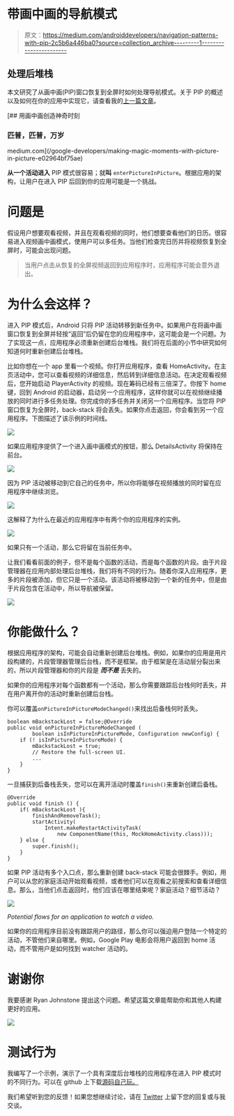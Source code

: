 # 带画中画的导航模式

> 原文：<https://medium.com/androiddevelopers/navigation-patterns-with-pip-2c5b6a446ba0?source=collection_archive---------1----------------------->

## 处理后堆栈

本文研究了从画中画(PIP)窗口恢复到全屏时如何处理导航模式。关于 PIP 的概述以及如何在你的应用中实现它，请查看我的[上一篇文章](/google-developers/making-magic-moments-with-picture-in-picture-e02964bf75ae)。

[](/google-developers/making-magic-moments-with-picture-in-picture-e02964bf75ae) [## 用画中画创造神奇时刻

### 匹普，匹普，万岁

medium.com](/google-developers/making-magic-moments-with-picture-in-picture-e02964bf75ae) 

**从一个活动进入** PIP 模式很容易；就**叫** `enterPictureInPicture`。根据应用的架构，让用户在进入 PIP 后回到你的应用可能是一个挑战。

# 问题是

假设用户想要观看视频，并且在观看视频的同时，他们想要查看他们的日历。很容易进入视频画中画模式，使用户可以多任务。当他们检查完日历并将视频恢复到全屏时，可能会出现问题。

> 当用户点击从恢复的全屏视频返回到应用程序时，应用程序可能会意外退出。

# 为什么会这样？

进入 PIP 模式后，Android 只将 PIP 活动转移到新任务中。如果用户在将画中画窗口恢复到全屏并轻按“返回”后仍留在您的应用程序中，这可能会是一个问题。为了实现这一点，应用程序必须重新创建后台堆栈。我们将在后面的小节中研究如何知道何时重新创建后台堆栈。

比如你想在一个 app 里看一个视频。你打开应用程序，查看 HomeActivity。在主页活动中，您可以查看视频的详细信息，然后转到详细信息活动。在决定观看视频后，您开始启动 PlayerActivity 的视频。现在筹码已经有三倍深了。你按下 home 键，回到 Android 的启动器，启动另一个应用程序，这样你就可以在视频继续播放的同时进行多任务处理。你完成你的多任务并关闭另一个应用程序。当您将 PIP 窗口恢复为全屏时，back-stack 将会丢失。如果你点击返回，你会看到另一个应用程序。下图描述了该示例的时间线。

![](img/7b633c2eca2ca7b2a9353fc4344c2c85.png)

如果应用程序提供了一个进入画中画模式的按钮，那么 DetailsActivity 将保持在前台。

![](img/fa0b77ef8fefb2cb416452b836a6273b.png)

因为 PIP 活动被移动到它自己的任务中，所以你将能够在视频播放的同时留在应用程序中继续浏览。

![](img/08a09678f0fd74c90d56984ca2fb3440.png)

这解释了为什么在最近的应用程序中有两个你的应用程序的实例。

![](img/de569241d6c3b069506fb53b03e4e3db.png)

如果只有一个活动，那么它将留在当前任务中。

让我们看看前面的例子，但不是每个函数的活动，而是每个函数的片段。由于片段管理器在应用内部处理后台堆栈，我们将有不同的行为。随着你深入应用程序，更多的片段被添加，但它只是一个活动。该活动将被移动到一个新的任务中，但是由于片段包含在活动中，所以导航被保留。

![](img/9e2a80b269b26a378db09d42b5bda730.png)

# 你能做什么？

根据应用程序的架构，可能会自动重新创建后台堆栈。例如，如果你的应用是用片段构建的，片段管理器管理后台栈，而不是框架。由于框架是在活动层分裂出来的，所以片段管理器和你的片段是 ***而不是*** 丢失的。

如果你的应用程序对每个函数都有一个活动，那么你需要跟踪后台栈何时丢失，并在用户离开你的活动时重新创建后台栈。

你可以覆盖`onPictureInPictureModeChanged()`来找出后备栈何时丢失。

```
boolean mBackstackLost = false;@Override
public void onPictureInPictureModeChanged (
        boolean isInPictureInPictureMode, Configuration newConfig) {
    if (! isInPictureInPictureMode) {
        mBackstackLost = true;
        // Restore the full-screen UI.
        ...
    }
}
```

一旦捕获到后备栈丢失，您可以在离开活动时覆盖`finish()`来重新创建后备栈。

```
@Override
public void finish () {
    if( mBackstackLost ){
        finishAndRemoveTask();
        startActivity(
            Intent.makeRestartActivityTask(
                new ComponentName(this, MockHomeActivity.class)));
    } else {
        super.finish();
    }
}
```

如果 PIP 活动有多个入口点，那么重新创建 back-stack 可能会很棘手。例如，用户可以从您的家庭活动开始观看视频，或者他们可以在观看之前搜索和查看详细信息。那么，当他们点击返回时，他们应该在哪里结束呢？家庭活动？细节活动？

![](img/08104f9865efc8972c9e19f428c4fa06.png)

*Potential flows for an application to watch a video.*

如果你的应用程序目前没有跟踪用户的路径，那么你可以强迫用户登陆一个特定的活动，不管他们来自哪里。例如，Google Play 电影会将用户返回到 home 活动，而不管用户是如何找到 watcher 活动的。

# 谢谢你

我要感谢 Ryan Johnstone 提出这个问题。希望这篇文章能帮助你和其他人构建更好的应用。

![](img/61493593c46553e585629a2fc675fe65.png)

# 测试行为

我编写了一个示例，演示了一个具有深度后台堆栈的应用程序在进入 PIP 模式时的不同行为。可以在 github 上下载[源码自己玩。](https://github.com/benbaxter/pip-navigation)

我们希望听到您的反馈！如果您想继续讨论，请在 [Twitter](https://twitter.com/benjamintravels) 上留下您的回复或与我交谈。